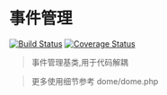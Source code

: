 事件管理
===

[![Build Status](https://travis-ci.com/php-lsys/event.svg?branch=master)](https://travis-ci.com/php-lsys/event)
[![Coverage Status](https://coveralls.io/repos/github/php-lsys/event/badge.svg?branch=master)](https://coveralls.io/github/php-lsys/event?branch=master)

> 事件管理基类,用于代码解耦


> 更多使用细节参考 dome/dome.php